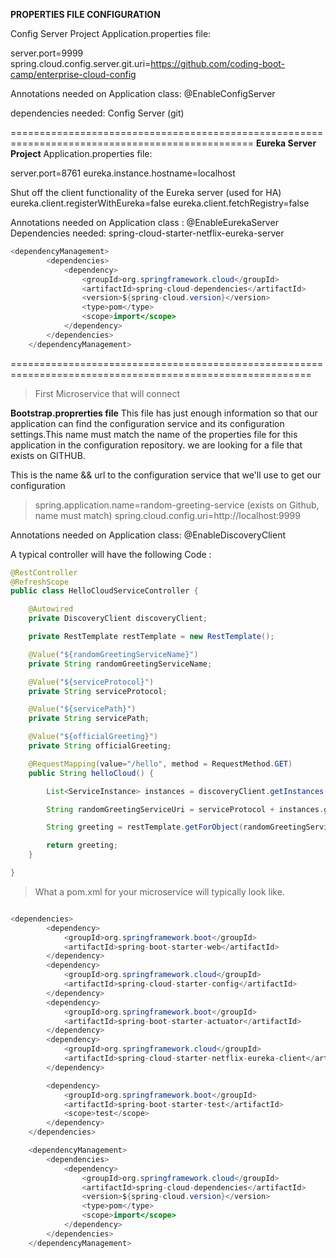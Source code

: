 **PROPERTIES FILE CONFIGURATION**

Config Server Project 
Application.properties file:

server.port=9999  
spring.cloud.config.server.git.uri=https://github.com/coding-boot-camp/enterprise-cloud-config

Annotations needed on Application class: @EnableConfigServer

dependencies needed: Config Server (git)

================================================================================================
**Eureka Server Project**
Application.properties file:

server.port=8761
eureka.instance.hostname=localhost

Shut off the client functionality of the Eureka server (used for HA)
eureka.client.registerWithEureka=false
eureka.client.fetchRegistry=false


Annotations needed on Application class : @EnableEurekaServer  
Dependencies needed: spring-cloud-starter-netflix-eureka-server

``` java 
<dependencyManagement>
		<dependencies>
			<dependency>
				<groupId>org.springframework.cloud</groupId>
				<artifactId>spring-cloud-dependencies</artifactId>
				<version>${spring-cloud.version}</version>
				<type>pom</type>
				<scope>import</scope>
			</dependency>
		</dependencies>
	</dependencyManagement>
```

==========================================================================================================
>First Microservice that will connect

**Bootstrap.proprerties file**
This file has just enough information so that our application can find the configuration service and its configuration settings.This name must match the name of the properties file for this application in the configuration repository. we are looking for a file that exists on GITHUB.

This is the name && url to the configuration service that we'll use to get our configuration
>spring.application.name=random-greeting-service (exists on Github, name must match)
>spring.cloud.config.uri=http://localhost:9999


Annotations needed on Application class: @EnableDiscoveryClient

A typical controller will have the following Code :

``` java
@RestController
@RefreshScope
public class HelloCloudServiceController {

    @Autowired
    private DiscoveryClient discoveryClient;

    private RestTemplate restTemplate = new RestTemplate();

    @Value("${randomGreetingServiceName}")
    private String randomGreetingServiceName;

    @Value("${serviceProtocol}")
    private String serviceProtocol;

    @Value("${servicePath}")
    private String servicePath;

    @Value("${officialGreeting}")
    private String officialGreeting;

    @RequestMapping(value="/hello", method = RequestMethod.GET)
    public String helloCloud() {

        List<ServiceInstance> instances = discoveryClient.getInstances(randomGreetingServiceName);

        String randomGreetingServiceUri = serviceProtocol + instances.get(0).getHost() + ":" + instances.get(0).getPort() + servicePath;

        String greeting = restTemplate.getForObject(randomGreetingServiceUri, String.class);

        return greeting;
    }

}
```

> What a pom.xml for your microservice will typically look like.

``` java

<dependencies>
		<dependency>
			<groupId>org.springframework.boot</groupId>
			<artifactId>spring-boot-starter-web</artifactId>
		</dependency>
		<dependency>
			<groupId>org.springframework.cloud</groupId>
			<artifactId>spring-cloud-starter-config</artifactId>
		</dependency>
		<dependency>
			<groupId>org.springframework.boot</groupId>
			<artifactId>spring-boot-starter-actuator</artifactId>
		</dependency>
		<dependency>
			<groupId>org.springframework.cloud</groupId>
			<artifactId>spring-cloud-starter-netflix-eureka-client</artifactId>
		</dependency>

		<dependency>
			<groupId>org.springframework.boot</groupId>
			<artifactId>spring-boot-starter-test</artifactId>
			<scope>test</scope>
		</dependency>
	</dependencies>

	<dependencyManagement>
		<dependencies>
			<dependency>
				<groupId>org.springframework.cloud</groupId>
				<artifactId>spring-cloud-dependencies</artifactId>
				<version>${spring-cloud.version}</version>
				<type>pom</type>
				<scope>import</scope>
			</dependency>
		</dependencies>
	</dependencyManagement>


```
